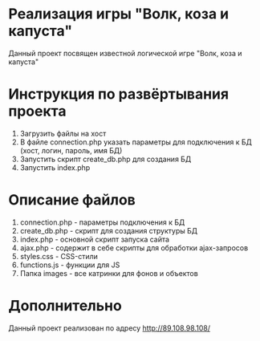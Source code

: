 # Реализация игры "Волк, коза и капуста"
Данный проект посвящен известной логической игре "Волк, коза и капуста"

# Инструкция по развёртывания проекта
1. Загрузить файлы на хост
2. В файле connection.php указать параметры для подключения к БД (хост, логин, пароль, имя БД)
3. Запустить скрипт create_db.php для создания БД
4. Запустить index.php

# Описание файлов
1. connection.php - параметры подключения к БД
2. create_db.php - скрипт для создания структуры БД
3. index.php - основной скрипт запуска сайта
4. ajax.php - содержит в себе скрипты для обработки ajax-запросов
5. styles.css - CSS-стили
6. functions.js - функции для JS
7. Папка images - все катринки для фонов и объектов

# Дополнительно
Данный проект реализован по адресу http://89.108.98.108/
